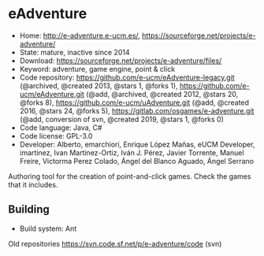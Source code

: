 # eAdventure

- Home: http://e-adventure.e-ucm.es/, https://sourceforge.net/projects/e-adventure/
- State: mature, inactive since 2014
- Download: https://sourceforge.net/projects/e-adventure/files/
- Keyword: adventure, game engine, point & click
- Code repository: https://github.com/e-ucm/eAdventure-legacy.git (@archived, @created 2013, @stars 1, @forks 1), https://github.com/e-ucm/eAdventure.git (@add, @archived, @created 2012, @stars 20, @forks 8), https://github.com/e-ucm/uAdventure.git (@add, @created 2016, @stars 24, @forks 5), https://gitlab.com/osgames/e-adventure.git (@add, conversion of svn, @created 2019, @stars 1, @forks 0)
- Code language: Java, C#
- Code license: GPL-3.0
- Developer: Alberto, emarchiori, Enrique López Mañas, eUCM Developer, imartinez, Ivan Martinez-Ortiz, Iván J. Pérez, Javier Torrente, Manuel Freire, Victorma Perez Colado, Ángel del Blanco Aguado, Ángel Serrano

Authoring tool for the creation of point-and-click games.
Check the games that it includes.

## Building

- Build system: Ant

Old repositories https://svn.code.sf.net/p/e-adventure/code (svn)